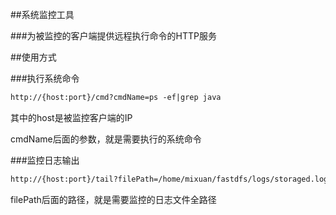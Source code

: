 ##系统监控工具

###为被监控的客户端提供远程执行命令的HTTP服务


##使用方式

###执行系统命令
```html
http://{host:port}/cmd?cmdName=ps -ef|grep java
```
其中的host是被监控客户端的IP

cmdName后面的参数，就是需要执行的系统命令

###监控日志输出
```html
http://{host:port}/tail?filePath=/home/mixuan/fastdfs/logs/storaged.log
```
filePath后面的路径，就是需要监控的日志文件全路径

